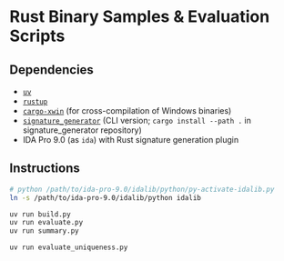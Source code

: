 # Rust Binary Samples & Evaluation Scripts

## Dependencies
- [`uv`](https://docs.astral.sh/uv/)
- [`rustup`](https://rustup.rs/)
- [`cargo-xwin`](https://github.com/rust-cross/cargo-xwin) (for cross-compilation of Windows binaries)
- [`signature_generator`](TODO) (CLI version; `cargo install --path .` in signature_generator repository)
- IDA Pro 9.0 (as `ida`) with Rust signature generation plugin

## Instructions
```bash
# python /path/to/ida-pro-9.0/idalib/python/py-activate-idalib.py
ln -s /path/to/ida-pro-9.0/idalib/python idalib
```

```bash
uv run build.py
uv run evaluate.py
uv run summary.py
```

```bash
uv run evaluate_uniqueness.py
```

